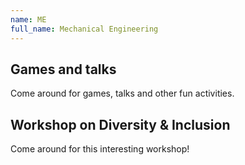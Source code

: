 ```yaml
---
name: ME
full_name: Mechanical Engineering
---
```


## Games and talks
Come around for games, talks and other fun activities.

## Workshop on Diversity & Inclusion
Come around for this interesting workshop!